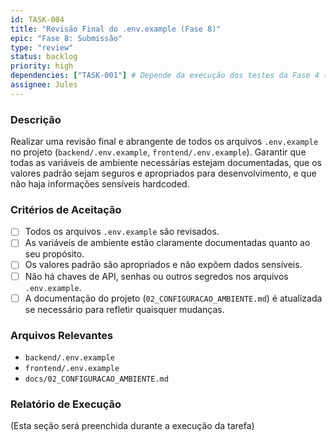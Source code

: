 ```yaml
---
id: TASK-004
title: "Revisão Final do .env.example (Fase 8)"
epic: "Fase 8: Submissão"
type: "review"
status: backlog
priority: high
dependencies: ["TASK-001"] # Depende da execução dos testes da Fase 4 (que bloqueiam esta, e por sua vez são bloqueados pela Fase 3, que é bloqueada pela Fase 2)
assignee: Jules
---
```


### Descrição

Realizar uma revisão final e abrangente de todos os arquivos `.env.example` no projeto (`backend/.env.example`, `frontend/.env.example`). Garantir que todas as variáveis de ambiente necessárias estejam documentadas, que os valores padrão sejam seguros e apropriados para desenvolvimento, e que não haja informações sensíveis hardcoded.

### Critérios de Aceitação

- [ ] Todos os arquivos `.env.example` são revisados.
- [ ] As variáveis de ambiente estão claramente documentadas quanto ao seu propósito.
- [ ] Os valores padrão são apropriados e não expõem dados sensíveis.
- [ ] Não há chaves de API, senhas ou outros segredos nos arquivos `.env.example`.
- [ ] A documentação do projeto (`02_CONFIGURACAO_AMBIENTE.md`) é atualizada se necessário para refletir quaisquer mudanças.

### Arquivos Relevantes

* `backend/.env.example`
* `frontend/.env.example`
* `docs/02_CONFIGURACAO_AMBIENTE.md`

### Relatório de Execução

(Esta seção será preenchida durante a execução da tarefa)

